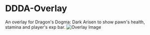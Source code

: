 # DDDA-Overlay
An overlay for Dragon's Dogma: Dark Arisen to show pawn's health, stamina and player's exp bar.
![Overlay Image](https://i.imgur.com/e2P3uh4.jpg)
